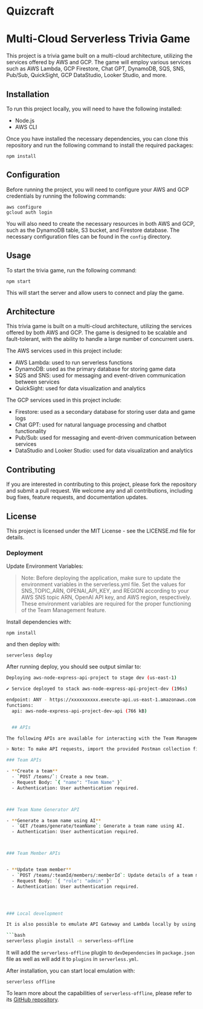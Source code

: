 # Quizcraft
# Multi-Cloud Serverless Trivia Game

This project is a trivia game built on a multi-cloud architecture, utilizing the services offered by AWS and GCP. The game will employ various services such as AWS Lambda, GCP Firestore, Chat GPT, DynamoDB, SQS, SNS, Pub/Sub, QuickSight, GCP DataStudio, Looker Studio, and more.

## Installation

To run this project locally, you will need to have the following installed:

- Node.js
- AWS CLI


Once you have installed the necessary dependencies, you can clone this repository and run the following command to install the required packages:

```
npm install
```

## Configuration

Before running the project, you will need to configure your AWS and GCP credentials by running the following commands:

```
aws configure
gcloud auth login
```

You will also need to create the necessary resources in both AWS and GCP, such as the DynamoDB table, S3 bucket, and Firestore database. The necessary configuration files can be found in the `config` directory.

## Usage

To start the trivia game, run the following command:

```
npm start
```

This will start the server and allow users to connect and play the game.

## Architecture

This trivia game is built on a multi-cloud architecture, utilizing the services offered by both AWS and GCP. The game is designed to be scalable and fault-tolerant, with the ability to handle a large number of concurrent users.

The AWS services used in this project include:

- AWS Lambda: used to run serverless functions
- DynamoDB: used as the primary database for storing game data
- SQS and SNS: used for messaging and event-driven communication between services
- QuickSight: used for data visualization and analytics

The GCP services used in this project include:

- Firestore: used as a secondary database for storing user data and game logs
- Chat GPT: used for natural language processing and chatbot functionality
- Pub/Sub: used for messaging and event-driven communication between services
- DataStudio and Looker Studio: used for data visualization and analytics

## Contributing

If you are interested in contributing to this project, please fork the repository and submit a pull request. We welcome any and all contributions, including bug fixes, feature requests, and documentation updates.

## License

This project is licensed under the MIT License - see the LICENSE.md file for details.


### Deployment

Update Environment Variables:

> Note: Before deploying the application, make sure to update the environment variables in the serverless.yml file. Set the values for SNS_TOPIC_ARN, OPENAI_API_KEY, and REGION according to your AWS SNS topic ARN, OpenAI API key, and AWS region, respectively. These environment variables are required for the proper functioning of the Team Management feature.

Install dependencies with:

```
npm install
```

and then deploy with:

```
serverless deploy
```

After running deploy, you should see output similar to:

```bash
Deploying aws-node-express-api-project to stage dev (us-east-1)

✔ Service deployed to stack aws-node-express-api-project-dev (196s)

endpoint: ANY - https://xxxxxxxxxx.execute-api.us-east-1.amazonaws.com
functions:
  api: aws-node-express-api-project-dev-api (766 kB)


  ## APIs

The following APIs are available for interacting with the Team Management feature. Please use the provided Postman collection file to access these APIs.

> Note: To make API requests, import the provided Postman collection file `serverless-trivia-game.postman_collection.json` into Postman. The collection includes pre-configured requests for each API endpoint, making it easy to test and interact with the Team Management feature.

### Team APIs

- **Create a team**
  - `POST /teams/`: Create a new team.
  - Request Body: `{ "name": "Team Name" }`
  - Authentication: User authentication required.



### Team Name Generator API

- **Generate a team name using AI**
  - `GET /teams/generate/teamName`: Generate a team name using AI.
  - Authentication: User authentication required.



### Team Member APIs


- **Update team member**
  - `POST /teams/:teamId/members/:memberId`: Update details of a team member.
  - Request Body: `{ "role": "admin" }`
  - Authentication: User authentication required.




### Local development

It is also possible to emulate API Gateway and Lambda locally by using `serverless-offline` plugin. In order to do that, execute the following command:

```bash
serverless plugin install -n serverless-offline
```

It will add the `serverless-offline` plugin to `devDependencies` in `package.json` file as well as will add it to `plugins` in `serverless.yml`.

After installation, you can start local emulation with:

```
serverless offline
```

To learn more about the capabilities of `serverless-offline`, please refer to its [GitHub repository](https://github.com/dherault/serverless-offline).

